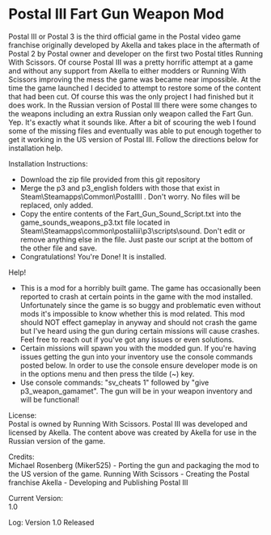 Postal III Fart Gun Weapon Mod
==================

Postal III or Postal 3 is the third official game in the Postal video game franchise originally developed by Akella and takes place in the aftermath of Postal 2 by Postal owner and developer on the first two Postal titles Running With Scissors. Of course Postal III was a pretty horrific attempt at a game and without any support from Akella to either modders or Running With Scissors improving the mess the game was became near impossible. At the time the game launched I decided to attempt to restore some of the content that had been cut. Of course this was the only project I had finished but it does work. In the Russian version of Postal III there were some changes to the weapons including an extra Russian only weapon called the Fart Gun. Yep. It's exactly what it sounds like. After a bit of scouring the web I found some of the missing files and eventually was able to put enough together to get it working in the US version of Postal III. Follow the directions below for installation help.

Installation Instructions:
- Download the zip file provided from this git repository
- Merge the p3 and p3_english folders with those that exist in Steam\Steamapps\Common\PostalIII . Don't worry. No files will be replaced, only added.
- Copy the entire contents of the Fart_Gun_Sound_Script.txt into the game_sounds_weapons_p3.txt file located in Steam\Steamapps\common\postaliii\p3\scripts\sound. Don't edit or remove anything else in the file. Just paste our script at the bottom of the other file and save.
- Congratulations! You're Done! It is installed.

Help!
- This is a mod for a horribly built game. The game has occasionally been reported to crash at certain points in the game with the mod installed. Unfortunately since the game is so buggy and problematic even without mods it's impossible to know whether this is mod related. This mod should NOT effect gameplay in anyway and should not crash the game but I've heard using the gun during certain missions will cause crashes. Feel free to reach out if you've got any issues or even solutions. 
- Certain missions will spawn you with the modded gun. If you're having issues getting the gun into your inventory use the console commands posted below. In order to use the console ensure developer mode is on in the options menu and then press the tilde (~) key.
- Use console commands: "sv_cheats 1" followed by "give p3_weapon_gamamet". The gun will be in your weapon inventory and will be functional!

License:  
Postal is owned by Running With Scissors. Postal III was developed and licensed by Akella. The content above was created by Akella for use in the Russian version of the game.

Credits:  
  Michael Rosenberg (Miker525) - Porting the gun and packaging the mod to the US version of the game. 
  Running With Scissors - Creating the Postal franchise 
  Akella - Developing and Publishing Postal III
  
Current Version:  
1.0

Log:
Version 1.0 Released

